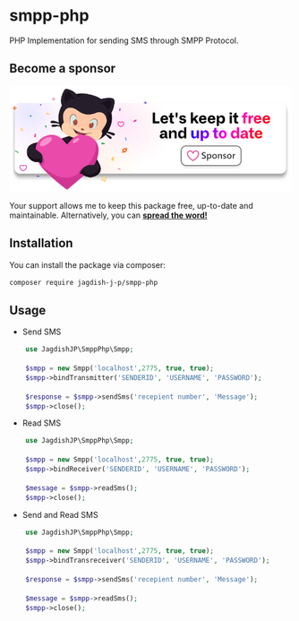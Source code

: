 # smpp-php
 PHP Implementation for sending SMS through SMPP Protocol.

## Become a sponsor

[![](.github/assets/support.png)](https://github.com/sponsors/Jagdish-J-P)

Your support allows me to keep this package free, up-to-date and maintainable. Alternatively, you can **[spread the word!](http://twitter.com/share?text=I+am+using+this+cool+PHP+package&url=https://github.com/jagdish-j-p/smpp-php&hashtags=PHP,Laravel,SMPP)**

 ## Installation

You can install the package via composer:

```bash
composer require jagdish-j-p/smpp-php
```

## Usage

* Send SMS

```php
    use JagdishJP\SmppPhp\Smpp;
    
    $smpp = new Smpp('localhost',2775, true, true);
    $smpp->bindTransmitter('SENDERID', 'USERNAME', 'PASSWORD');

    $response = $smpp->sendSms('recepient number', 'Message');
    $smpp->close();
```

* Read SMS

```php
    use JagdishJP\SmppPhp\Smpp;
    
    $smpp = new Smpp('localhost',2775, true, true);
    $smpp->bindReceiver('SENDERID', 'USERNAME', 'PASSWORD');

    $message = $smpp->readSms();
    $smpp->close();
```

* Send and Read SMS

```php
    use JagdishJP\SmppPhp\Smpp;
    
    $smpp = new Smpp('localhost',2775, true, true);
    $smpp->bindTransreceiver('SENDERID', 'USERNAME', 'PASSWORD');

    $response = $smpp->sendSms('recepient number', 'Message');

    $message = $smpp->readSms();
    $smpp->close();
```
